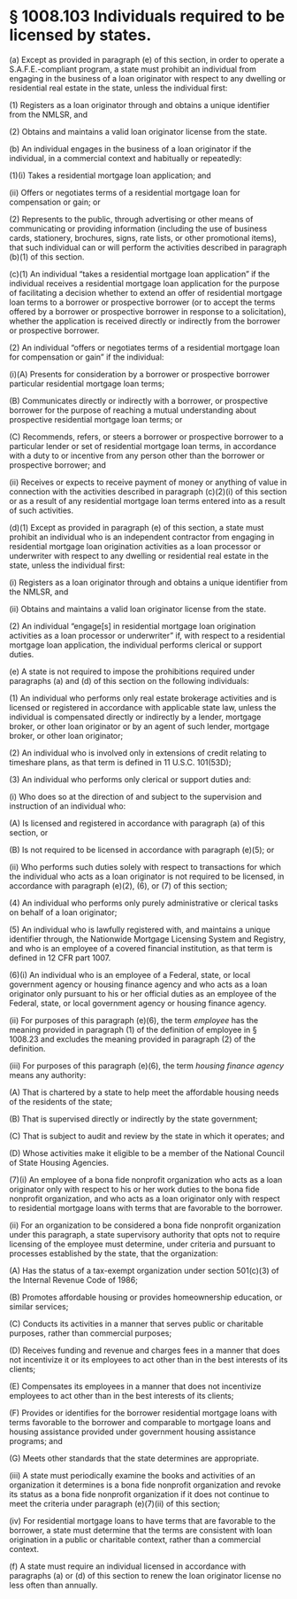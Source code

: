 # § 1008.103   Individuals required to be licensed by states.

(a) Except as provided in paragraph (e) of this section, in order to operate a S.A.F.E.-compliant program, a state must prohibit an individual from engaging in the business of a loan originator with respect to any dwelling or residential real estate in the state, unless the individual first:


(1) Registers as a loan originator through and obtains a unique identifier from the NMLSR, and


(2) Obtains and maintains a valid loan originator license from the state.


(b) An individual engages in the business of a loan originator if the individual, in a commercial context and habitually or repeatedly:


(1)(i) Takes a residential mortgage loan application; and


(ii) Offers or negotiates terms of a residential mortgage loan for compensation or gain; or


(2) Represents to the public, through advertising or other means of communicating or providing information (including the use of business cards, stationery, brochures, signs, rate lists, or other promotional items), that such individual can or will perform the activities described in paragraph (b)(1) of this section.


(c)(1) An individual “takes a residential mortgage loan application” if the individual receives a residential mortgage loan application for the purpose of facilitating a decision whether to extend an offer of residential mortgage loan terms to a borrower or prospective borrower (or to accept the terms offered by a borrower or prospective borrower in response to a solicitation), whether the application is received directly or indirectly from the borrower or prospective borrower.


(2) An individual “offers or negotiates terms of a residential mortgage loan for compensation or gain” if the individual:


(i)(A) Presents for consideration by a borrower or prospective borrower particular residential mortgage loan terms;


(B) Communicates directly or indirectly with a borrower, or prospective borrower for the purpose of reaching a mutual understanding about prospective residential mortgage loan terms; or


(C) Recommends, refers, or steers a borrower or prospective borrower to a particular lender or set of residential mortgage loan terms, in accordance with a duty to or incentive from any person other than the borrower or prospective borrower; and


(ii) Receives or expects to receive payment of money or anything of value in connection with the activities described in paragraph (c)(2)(i) of this section or as a result of any residential mortgage loan terms entered into as a result of such activities.


(d)(1) Except as provided in paragraph (e) of this section, a state must prohibit an individual who is an independent contractor from engaging in residential mortgage loan origination activities as a loan processor or underwriter with respect to any dwelling or residential real estate in the state, unless the individual first:


(i) Registers as a loan originator through and obtains a unique identifier from the NMLSR, and


(ii) Obtains and maintains a valid loan originator license from the state.


(2) An individual “engage[s] in residential mortgage loan origination activities as a loan processor or underwriter” if, with respect to a residential mortgage loan application, the individual performs clerical or support duties.


(e) A state is not required to impose the prohibitions required under paragraphs (a) and (d) of this section on the following individuals:


(1) An individual who performs only real estate brokerage activities and is licensed or registered in accordance with applicable state law, unless the individual is compensated directly or indirectly by a lender, mortgage broker, or other loan originator or by an agent of such lender, mortgage broker, or other loan originator;


(2) An individual who is involved only in extensions of credit relating to timeshare plans, as that term is defined in 11 U.S.C. 101(53D);


(3) An individual who performs only clerical or support duties and:


(i) Who does so at the direction of and subject to the supervision and instruction of an individual who:


(A) Is licensed and registered in accordance with paragraph (a) of this section, or


(B) Is not required to be licensed in accordance with paragraph (e)(5); or


(ii) Who performs such duties solely with respect to transactions for which the individual who acts as a loan originator is not required to be licensed, in accordance with paragraph (e)(2), (6), or (7) of this section;


(4) An individual who performs only purely administrative or clerical tasks on behalf of a loan originator;


(5) An individual who is lawfully registered with, and maintains a unique identifier through, the Nationwide Mortgage Licensing System and Registry, and who is an employee of a covered financial institution, as that term is defined in 12 CFR part 1007.


(6)(i) An individual who is an employee of a Federal, state, or local government agency or housing finance agency and who acts as a loan originator only pursuant to his or her official duties as an employee of the Federal, state, or local government agency or housing finance agency.


(ii) For purposes of this paragraph (e)(6), the term *employee* has the meaning provided in paragraph (1) of the definition of employee in § 1008.23 and excludes the meaning provided in paragraph (2) of the definition.


(iii) For purposes of this paragraph (e)(6), the term *housing finance agency* means any authority:


(A) That is chartered by a state to help meet the affordable housing needs of the residents of the state;


(B) That is supervised directly or indirectly by the state government;


(C) That is subject to audit and review by the state in which it operates; and


(D) Whose activities make it eligible to be a member of the National Council of State Housing Agencies.


(7)(i) An employee of a bona fide nonprofit organization who acts as a loan originator only with respect to his or her work duties to the bona fide nonprofit organization, and who acts as a loan originator only with respect to residential mortgage loans with terms that are favorable to the borrower.


(ii) For an organization to be considered a bona fide nonprofit organization under this paragraph, a state supervisory authority that opts not to require licensing of the employee must determine, under criteria and pursuant to processes established by the state, that the organization:


(A) Has the status of a tax-exempt organization under section 501(c)(3) of the Internal Revenue Code of 1986;


(B) Promotes affordable housing or provides homeownership education, or similar services;


(C) Conducts its activities in a manner that serves public or charitable purposes, rather than commercial purposes;


(D) Receives funding and revenue and charges fees in a manner that does not incentivize it or its employees to act other than in the best interests of its clients;


(E) Compensates its employees in a manner that does not incentivize employees to act other than in the best interests of its clients;


(F) Provides or identifies for the borrower residential mortgage loans with terms favorable to the borrower and comparable to mortgage loans and housing assistance provided under government housing assistance programs; and


(G) Meets other standards that the state determines are appropriate.


(iii) A state must periodically examine the books and activities of an organization it determines is a bona fide nonprofit organization and revoke its status as a bona fide nonprofit organization if it does not continue to meet the criteria under paragraph (e)(7)(ii) of this section;


(iv) For residential mortgage loans to have terms that are favorable to the borrower, a state must determine that the terms are consistent with loan origination in a public or charitable context, rather than a commercial context.


(f) A state must require an individual licensed in accordance with paragraphs (a) or (d) of this section to renew the loan originator license no less often than annually.




